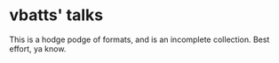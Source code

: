 # vbatts' talks

This is a hodge podge of formats, and is an incomplete collection.
Best effort, ya know.


